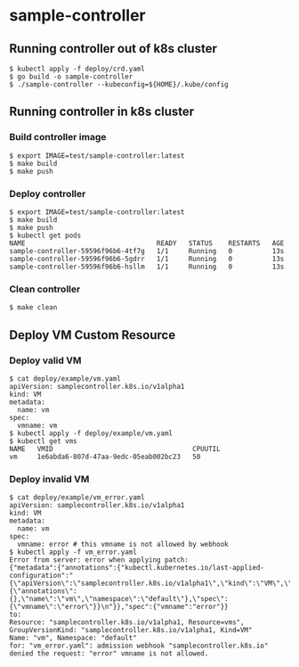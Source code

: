 # sample-controller

## Running controller out of k8s cluster
```shell
$ kubectl apply -f deploy/crd.yaml
$ go build -o sample-controller
$ ./sample-controller --kubeconfig=${HOME}/.kube/config
```

## Running controller in k8s cluster

### Build controller image
```shell
$ export IMAGE=test/sample-controller:latest
$ make build
$ make push
```

### Deploy controller
```shell
$ export IMAGE=test/sample-controller:latest
$ make build
$ make push
$ kubectl get pods
NAME                                 READY   STATUS    RESTARTS   AGE
sample-controller-59596f96b6-4tf7g   1/1     Running   0          13s
sample-controller-59596f96b6-5gdrr   1/1     Running   0          13s
sample-controller-59596f96b6-hsllm   1/1     Running   0          13s
```

### Clean controller
```shell
$ make clean
```

## Deploy VM Custom Resource

### Deploy valid VM
```shell
$ cat deploy/example/vm.yaml
apiVersion: samplecontroller.k8s.io/v1alpha1
kind: VM
metadata:
  name: vm
spec:
  vmname: vm
$ kubectl apply -f deploy/example/vm.yaml
$ kubectl get vms
NAME   VMID                                   CPUUTIL
vm     1e6abda6-807d-47aa-9edc-05eab002bc23   50
```

### Deploy invalid VM
```shell
$ cat deploy/example/vm_error.yaml
apiVersion: samplecontroller.k8s.io/v1alpha1
kind: VM
metadata:
  name: vm
spec:
  vmname: error # this vmname is not allowed by webhook
$ kubectl apply -f vm_error.yaml 
Error from server: error when applying patch:
{"metadata":{"annotations":{"kubectl.kubernetes.io/last-applied-configuration":"{\"apiVersion\":\"samplecontroller.k8s.io/v1alpha1\",\"kind\":\"VM\",\"metadata\":{\"annotations\":{},\"name\":\"vm\",\"namespace\":\"default\"},\"spec\":{\"vmname\":\"error\"}}\n"}},"spec":{"vmname":"error"}}
to:
Resource: "samplecontroller.k8s.io/v1alpha1, Resource=vms", GroupVersionKind: "samplecontroller.k8s.io/v1alpha1, Kind=VM"
Name: "vm", Namespace: "default"
for: "vm_error.yaml": admission webhook "samplecontroller.k8s.io" denied the request: "error" vmname is not allowed.
```
